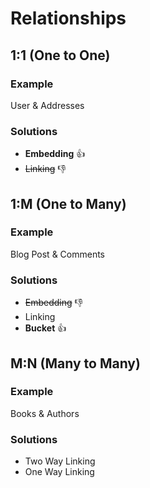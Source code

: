 Relationships
=============

1:1 (One to One)
----------------

### Example

User & Addresses

### Solutions

- **Embedding** :+1: 
- ~~Linking~~ :-1:


1:M (One to Many)
-----------------

### Example

Blog Post & Comments

### Solutions

- ~~Embedding~~ :-1:
- Linking
- **Bucket** :+1:

M:N (Many to Many)
------------------

### Example

Books & Authors

### Solutions

- Two Way Linking
- One Way Linking
